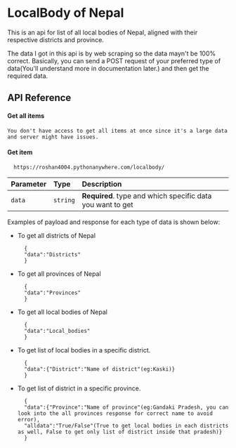 
# LocalBody of Nepal

This is an api for list of all local bodies of Nepal, aligned with their respective districts and province.

The data I got in this api is by web scraping so the data mayn't be 100% correct.
Basically, you can send a POST request of your preferred type of data(You'll understand more in documentation later.) and then get the required data.


## API Reference

#### Get all items

```
You don't have access to get all items at once since it's a large data and server might have issues. 
```

#### Get item

```https
  https://roshan4004.pythonanywhere.com/localbody/
```

| Parameter | Type     | Description                       |
| :-------- | :------- | :-------------------------------- |
| `data`      | `string` | **Required**. type and which specific data you want to get |

  Examples of payload and response for each type of data is shown below:
- To get all districts of Nepal  
  ```
    {
    "data":"Districts"
    }
  ```
- To get all provinces of Nepal
  ```
    {
    "data":"Provinces"
    }
  ```
- To get all local bodies of Nepal
  ```
    {
    "data":"Local_bodies"
    }
  ```
- To get list of local bodies in a specific district.
  ```
    {
    "data":{"District":"Name of district"(eg:Kaski)}
    }
  ```
- To get list of district in a specific province.
  ```
    {
    "data":{"Province":"Name of province"(eg:Gandaki Pradesh, you can look into the all provinces response for correct name to avoid error),
    "alldata":"True/False"(True to get local bodies in each districts as well, False to get only list of district inside that pradesh)}
    }
  ```

